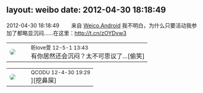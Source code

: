 layout: weibo
date: 2012-04-30 18:18:49
---
<meta name="referrer" content="no-referrer" />

2012-04-30 18:18:49  &nbsp;&nbsp;&nbsp;&nbsp;&nbsp;&nbsp; 来自 <a href="http://app.weibo.com/t/feed/l4RWD" rel="nofollow">Weico.Android</a>
我不明白，为什么只要活动我参加了都略显沉闷……在这里：http://t.cn/zOYDvw3  ​​​

<table style="width: 100%;">
  <tr>
    <td style="width: 40px;"><img style="border-radius:50%" src="https://tva3.sinaimg.cn/crop.0.0.180.180.50/6958d0e3jw1e8qgp5bmzyj2050050aa8.jpg?KID=imgbed,tva&Expires=1624465137&ssig=BnR1kVD%2B4t"></td>
    <td colspan="2"><small>昕love萱 12-5-1 13:43</small><br/>有你居然还会沉闷？太不可思议了...[偷笑]</td>
  </tr>
</table>

<table style="width: 100%;">
  <tr>
    <td style="width: 40px;"><img style="border-radius:50%" src="https://tvax1.sinaimg.cn/crop.0.0.512.512.50/6b69631dly8g0l3egwcbcj20e80e8dfu.jpg?KID=imgbed,tva&Expires=1624465137&ssig=T4YNdZMXwi"></td>
    <td colspan="2"><small>QCODU 12-4-30 19:29</small><br/>][挖鼻屎]</td>
  </tr>
</table>
